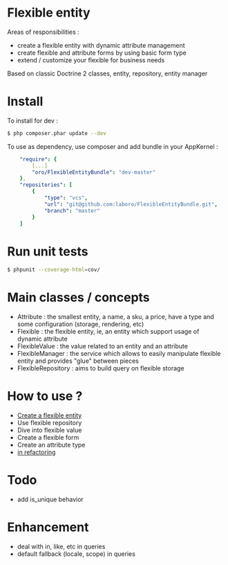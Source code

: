 Flexible entity
===============

Areas of responsibilities :
- create a flexible entity with dynamic attribute management
- create flexible and attribute forms by using basic form type
- extend / customize your flexible for business needs

Based on classic Doctrine 2 classes, entity, repository, entity manager

Install
=======

To install for dev :

```bash
$ php composer.phar update --dev
```
To use as dependency, use composer and add bundle in your AppKernel :

```yaml
    "require": {
        [...]
        "oro/FlexibleEntityBundle": "dev-master"
    },
    "repositories": [
        {
            "type": "vcs",
            "url": "git@github.com:laboro/FlexibleEntityBundle.git",
            "branch": "master"
        }
    ]

```

Run unit tests
==============

```bash
$ phpunit --coverage-html=cov/
```

Main classes / concepts
=======================

- Attribute : the smallest entity, a name, a sku, a price, have a type and some configuration (storage, rendering, etc)
- Flexible : the flexible entity, ie, an entity which support usage of dynamic attribute
- FlexibleValue : the value related to an entity and an attribute
- FlexibleManager :  the service which allows to easily manipulate flexible entity and provides "glue" between pieces
- FlexibleRepository : aims to build query on flexible storage 

How to use ?
============

- [Create a flexible entity](Resources/doc/flexible.md)
- Use flexible repository
- Dive into flexible value
- Create a flexible form
- Create an attribute type
- [in refactoring](Resources/doc/draft.md)

Todo
====

- add is_unique behavior

Enhancement
===========

- deal with in, like, etc in queries 
- default fallback (locale, scope) in queries
